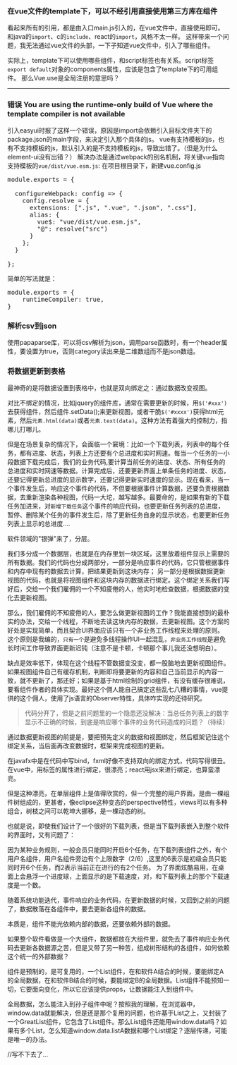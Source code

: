 ### 在vue文件的template下，可以不经引用直接使用第三方库在组件

看起来所有的引用，都是由入口main.js引入的，在vue文件中，直接使用即可。和java的`import`、c的`include`、react的`import`，风格不太一样。
这样带来一个问题，我无法通过vue文件的头部，一下子知道vue文件中，引入了哪些组件。

实际上，template下可以使用哪些组件，和script标签也有关系。script标签`export default`对象的components属性，应该是包含了template下的可用组件。
那么Vue.use是全局注册的意思吗？

---

### 错误 You are using the runtime-only build of Vue where the template compiler is not available

引入easyui时报了这样一个错误，原因是import会依赖引入目标文件夹下的package.json的main字段，来决定引入那个具体的js。
vue有支持模板的js，也有不支持模板的js，默认引入的是不支持模板的js，导致出错了。（但是为什么element-ui没有出错？）
解决办法是通过webpack的别名机制，将关键`vue`指向支持模板的`vue/dist/vue.esm.js`:
在项目根目录下，新建vue.config.js
<pre>
module.exports = {
 
  configureWebpack: config => {
    config.resolve = {
      extensions: [".js", ".vue", ".json", ".css"],
      alias: {
        vue$: "vue/dist/vue.esm.js",
        "@": resolve("src")
      }
    };
  }
 
}; 
</pre>
简单的写法就是：
<pre>
module.exports = {
    runtimeCompiler: true,
}
</pre>


### 解析csv到json

使用papaparse库，可以将csv解析为json，调用parse函数时，有一个header属性，要设置为true，否则category读出来是二维数组而不是json数组。


### 将数据更新到表格

最神奇的是将数据设置到表格中，也就是双向绑定之：通过数据改变视图。


对比不绑定的情况，比如jquery的组件库，通常在需要更新的时候，用`$('#xxx')`去获得组件，然后组件.setData();来更新视图，或者干脆`$('#xxxx')`获得html元素，然后`元素.html(data)`或者`元素.text(data)`。这种方法有着强大的控制力，指哪儿打哪儿。

但是在场景复杂的情况下，会面临一个窘境：比如一个下载列表，列表中的每个任务，都有进度、状态，列表上方还要有个总进度和实时网速。每当一个任务的一小段数据下载完成后，我们的业务代码,要计算当前任务的进度、状态、所有任务的总进度和实时网速等数据。计算完成后，还要更新界面上单条任务的进度、状态，还要记得更新总进度的显示数字，还要记得更新实时速度的显示。现在看来，当一个事件发生后，响应这个事件的代码，不但要根据事件计算数据，还要负责根据数据，去重新渲染各种视图，代码一大坨，越写越多。最要命的，是如果有新的下载任务加进来，对`新增下载任务`这个事件的响应代码，也要更新任务列表的总进度，暂停、删除某个任务的事件发生后，除了更新任务自身的显示状态，也要更新任务列表上显示的总进度....

软件领域的"银弹"来了，分层。

我们多分成一个数据层，也就是在内存里划一块区域，这里放着组件显示上需要的所有数据。我们的代码也分成两部分，一部分是响应事件的代码，它只管根据事件和内存中现有的数据去计算，把结果更新到这块内存；
另一部分是根据数据更新视图的代码，也就是将视图组件和这块内存的数据进行绑定。这个绑定关系我们写好后，交给一个我们雇佣的一个不知疲倦的人，他实时地检查数据，根据数据的变化去更新视图。

那么，我们雇佣的不知疲倦的人，要怎么做更新视图的工作？我能直接想到的最朴实的办法，交给一个线程，不断地去读这块内存的数据，去更新视图。这个方案的好处是实现简单，而且契合UI界面应该只有一个非业务工作线程来处理的原则。这个原则是我编的，`只有一个`是避免多线程操作UI一起混乱，`非业务工作线程`是避免长时间工作导致界面更新迟钝（注意不是卡顿，卡顿那个事儿我还没想明白）。

缺点是效率低下，体现在这个线程不管数据变没变，都一股脑地去更新视图组件。如果视图组件自己有缓存机制，判断即将要更新的内容和自己当前显示的内容一致，就不更新了，那还好；如果是基于html绘制的grid组件，有没有缓存很难说，要看组件作者的具体实现。最好这个佣人能自己搞定这些乱七八糟的事情，vue提供的这个佣人，使用了js语言的Observer特性，具体咋实现的还待研究。

> 代码分开了，但是之前问题里的一个隐患还没解决：当总任务列表上的数字显示不正确的时候，到底是响应哪个事件的业务代码造成的问题？（待续）


通过数据更新视图的前提是，要把预先定义的数据和视图绑定，然后框架记住这个绑定关系，当后面再改变数据时，框架来完成视图的更新。

在javafx中是在代码中写bind，fxml好像不支持双向的绑定方式，代码写得很丑。在vue中，用标签的属性进行绑定，很漂亮；react用jsx来进行绑定，也算蛮漂亮。

但是这种漂亮，在单层组件上是值得欣赏的，但一个完整的用户界面，是由一棵组件树组成的，更甚者，像eclipse这种变态的perspective特性，views可以有多种组合，树枝之间可以乾坤大挪移，是一棵动态的树。

也就是说，即使我们设计了一个很好的下载列表，但是当下载列表嵌入到整个软件的界面时，又有问题了：

因为某种业务规则，一般会员只能同时开启6个任务，在下载列表组件之外，有个用户名组件，用户名组件旁边有个上限数字（2/6）,这里的6表示是初级会员只能同时开6个任务，而2表示当前正在进行的有2个任务。
为了界面炫酷易用，在桌面上会悬浮一个进度球，上面显示的是下载速度，对，和下载列表上的那个下载速度是一个数。

随着系统功能迭代，事件响应的业务代码，在更新数据的时候，又回到之前的问题了，数据散落在各组件中，要去更新各组件的数据。

本质是，组件不能光依赖内部的数据，还要依赖外部的数据。

如果整个软件看做是一个大组件，数据都放在大组件里，就免去了事件响应业务代码去更新各数据源之苦，但是又带了另一种苦，组成树形结构的各组件，如何依赖这个统一的外部数据？

组件是预制的，是可复用的，一个List组件，在和软件A结合的时候，要能绑定A的全局数据，在和软件B结合的时候，要能绑定B的全局数据。List组件不能预知一切，它要面向变化，所以它应该提供props，让数据能注入到组件中。

全局数据，怎么能注入到孙子组件中呢？按照我的理解，在浏览器中，window.data就能解决，但是还是那个复用的问题，也许基于List之上，又封装了一个GreatList组件，它包含了List组件。那么List组件还能用window.data吗？如果有多个List，怎么知道window.data.listA数据和哪个List绑定？逐层传递，可能是唯一的办法。

//写不下去了...





 

